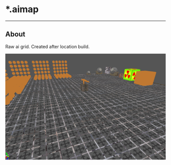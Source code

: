 # *.aimap

___

## About

Raw ai grid. Created after location build.

![alt text centered](assets/images/ai-map.png)
